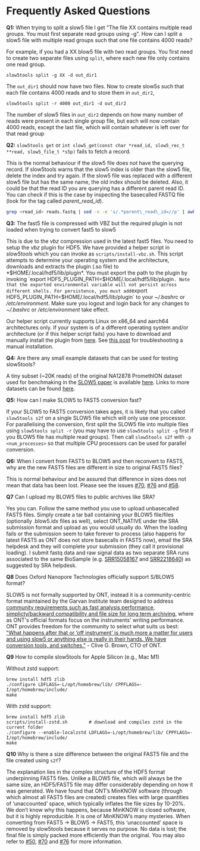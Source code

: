 # Frequently Asked Questions

**Q1:** When trying to split a slow5 file I get "The file XX contains multiple read groups. You must first separate read groups using -g". How can I split a slow5 file with multiple read groups such that one file contains 4000 reads?

For example, if you had a XX blow5 file with two read groups. You first need to create two separate files using `split`, where each new file only contains one read group.

`slow5tools split -g XX -d out_dir1`

The `out_dir1` should now have two files. Now to create slow5s such that each file contains 4000 reads and to store them in `out_dir2`,

`slow5tools split -r 4000 out_dir1 -d out_dir2`

The number of slow5 files in `out_dir2` depends on how many number of reads were present in each single group file, but each will now contain 4000 reads, except the last file, which will contain whatever is left over for that read group


**Q2:** `slow5tools get` or `int slow5_get(const char *read_id, slow5_rec_t **read, slow5_file_t *s5p)` fails to fetch a record.

This is the normal behaviour if the slow5 file does not have the querying record. If slow5tools warns that the slow5 index is older than the slow5 file, delete the index and try again. If the slow5 file was replaced with a different slow5 file but has the same name, the old index should be deleted. Also, it could be that the read ID you are querying has a different parent read ID. You can check if this is the case by inspecting the basecalled FASTQ file (look for the tag called *parent_read_id*).

```bash
grep <read_id> reads.fastq | sed -n -e 's/.*parent\_read\_id=//p' | awk '{print $1}'
```


**Q3:** The fast5 file is compressed with VBZ but the required plugin is not loaded when trying to convert fast5 to slow5

This is due to the *vbz* compression used in the latest fast5 files. You need to setup the *vbz* plugin for HDF5. We have provided a helper script in *slow5tools* which you can invoke as `scripts/install-vbz.sh`. This script attempts to determine your operating system and the architecture, downloads and extracts the plugin (.so file) to *$HOME/.local/hdf5/lib/plugin*. You must export the path to the plugin by invoking `export HDF5_PLUGIN_PATH=$HOME/.local/hdf5/lib/plugin` . Note that the exported environmental variable will not persist across different shells. For persistence, you must add `export HDF5_PLUGIN_PATH=$HOME/.local/hdf5/lib/plugin` to your *~/.bashrc* or */etc/environment*. Make sure you logout and login back for any changes to *~/.bashrc* or */etc/environment* take effect.

Our helper script currently supports Linux on x86_64 and aarch64 architectures only. If your system is of a different operating system and/or architecture (or if this helper script fails) you have to download and manually install the plugin from [here](https://github.com/nanoporetech/vbz_compression/releases).
See [this post](https://github.com/nanoporetech/vbz_compression/issues/5) for troubleshooting a manual installation.

**Q4:** Are there any small example datasets that can be used for testing slow5tools?

A tiny subset (~20K reads) of the original NA12878 PromethION dataset used for benchmaking in the [SLOW5 paper](https://www.nature.com/articles/s41587-021-01147-4) is available [here](https://slow5.page.link/na12878_prom_subsub). Links to more datasets can be found [here](https://hasindu2008.github.io/slow5tools/datasets.html).

**Q5:** How can I make SLOW5 to FAST5 conversion fast?

If your SLOW5 to FAST5 conversion takes ages, it is likely that you called `slow5tools s2f` on a single SLOW5 file which will only use one processor. For parallelising the conversion, first split the SLOW5 file into multiple files using `slow5tools split -r` (you may have to use `slow5tools split -g` first if you BLOW5 file has multiple read groups). Then call `slow5tools s2f` with `-p <num_processes>` so that multiple CPU processors can be used for parallel conversion.

**Q6:** When I convert from FAST5 to BLOW5 and then reconvert to FAST5, why are the new FAST5 files are different in size to original FAST5 files?

This is normal behaviour and be assured that difference in sizes does not mean that data has been lost. Please see the issues [#70](https://github.com/hasindu2008/slow5tools/issues/70), [#76](https://github.com/hasindu2008/slow5tools/issues/76) and [#58](https://github.com/hasindu2008/slow5tools/issues/58).

**Q7** Can I upload my BLOW5 files to public archives like SRA?

Yes you can. Follow the same method you use to upload unbasecalled FAST5 files. Simply create a tar ball containing your BLOW5 file/files (optionally .blow5.idx files as well), select ONT_NATIVE under the SRA submission format and upload as you would usually do. When the loading fails or the submission seem to take forever to process (also happens for latest FAST5 as ONT does not store basecalls in FAST5 now), email the SRA helpdesk and they will complete your submission (they call it provisional loading). I submit fastq data and raw signal data as two separate SRA runs associated to the same BioSample (e.g. [SRR15058167](https://trace.ncbi.nlm.nih.gov/Traces/?view=run_browser&acc=SRR15058167&display=data-access) and [SRR2218640](https://trace.ncbi.nlm.nih.gov/Traces/?view=run_browser&acc=SRR22186402&display=data-access)) as suggested by SRA helpdesk.

**Q8** Does Oxford Nanopore Technologies officially support S/BLOW5 format?

SLOW5 is not formally supported by ONT, instead it is a community-centric format maintained by the Garvan Institute team designed to address [community requirements such as fast analysis performance, simplicty/backward compatibility and file size for long term archiving](https://hasindu2008.github.io/slow5specs/design.html), where as ONT's official formats focus on the instruments' writing performance. ONT provides freedom for the community to select what suits us best: ["What happens after that or ‘off instrument’ is much more a matter for users and using slow5 or anything else is really in their hands. We have conversion tools, and switches."]() - Clive G. Brown, CTO of ONT.

**Q9** How to compile slow5tools for Apple Silicon (e.g., Mac M1)

Without zstd support:
```
brew install hdf5 zlib
./configure LDFLAGS=-L/opt/homebrew/lib/ CPPFLAGS=-I/opt/homebrew/include/
make
```

With zstd support:
```
brew install hdf5 zlib
scripts/install-zstd.sh        # download and compiles zstd in the current folder
./configure --enable-localzstd LDFLAGS=-L/opt/homebrew/lib/ CPPFLAGS=-I/opt/homebrew/include/
make
```

**Q10** Why is there a size difference between the original FAST5 file and the file created using `s2f`?

The explanation lies in the complex structure of the HDF5 format underpinning FAST5 files. Unlike a BLOW5 file, which will always be the same size, an HDF5/FAST5 file may differ considerably depending on how it was generated. We have found that ONT’s MinKNOW software (through which almost all FAST5 files are created) creates files with large quantities of ‘unaccounted’ space, which typically inflates the file sizes by 10-20%. We don’t know why this happens, because MinKNOW is closed software, but it is highly reproducible. It is one of MinKNOW’s many mysteries. When converting from FAST5 -> BLOW5 -> FAST5, this ‘unaccounted’  space is removed by slow5tools because it serves no purpose. No data is lost; the final file is simply packed more efficiently than the original. You may also refer to [#50](https://github.com/hasindu2008/slow5tools/issues/50), [#70](https://github.com/hasindu2008/slow5tools/issues/70) and [#76](https://github.com/hasindu2008/slow5tools/issues/76) for more information.
